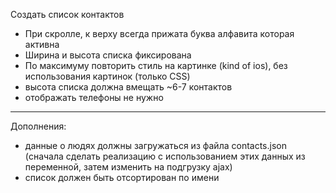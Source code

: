 Создать список контактов

- При скролле, к верху всегда прижата буква алфавита которая активна
- Ширина и высота списка фиксирована
- По максимуму повторить стиль на картинке (kind of ios), без использования картинок (только CSS)
- высота списка должна вмещать ~6-7 контактов
- отображать телефоны не нужно

---
Дополнения:

- данные о людях должны загружаться из файла contacts.json (сначала сделать реализацию с использованием этих данных из переменной, затем изменить на подгрузку ajax)
- список должен быть отсортирован по имени